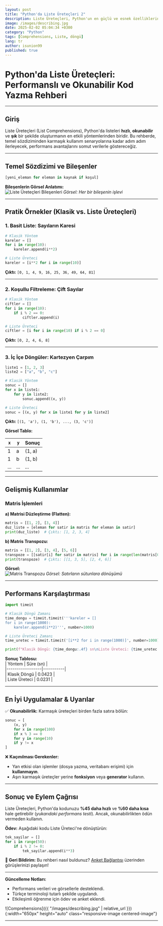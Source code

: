 ```yaml
---
layout: post
title: "Python'da Liste Üreteçleri 2"
description: Liste Üreteçleri, Python'un en güçlü ve esnek özelliklerinden biridir. Geleneksel döngü yapılarına kıyasla daha kısa, okunabilir ve genellikle daha hızlı kod yazmanıza olanak tanır."
image: /images/describing.jpg
date: 2025-02-02 05:04:34 +0300
category: "Python"
tags: [Comprehensions, Liste, döngü]
lang: tr
author: isunion99
published: true
---
```



# **Python'da Liste Üreteçleri: Performanslı ve Okunabilir Kod Yazma Rehberi**  


---

## **Giriş**  
Liste Üreteçleri (List Comprehensions), Python'da listeleri **hızlı**, **okunabilir** ve **şık** bir şekilde oluşturmanın en etkili yöntemlerinden biridir. Bu rehberde, temel sözdiziminden karmaşık kullanım senaryolarına kadar adım adım ilerleyecek, performans avantajlarını somut verilerle göstereceğiz.  

---

## **Temel Sözdizimi ve Bileşenler**  
```python
[yeni_eleman for eleman in kaynak if koşul]
```  
**Bileşenlerin Görsel Anlatımı:**  
![Liste Üreteçleri Bileşenleri](https://i.imgur.com/XYz7T9O.png) *Görsel: Her bir bileşenin işlevi*  

---

## **Pratik Örnekler (Klasik vs. Liste Üreteçleri)**  

### **1. Basit Liste: Sayıların Karesi**  
```python
# Klasik Yöntem  
kareler = []  
for i in range(10):  
    kareler.append(i**2)  

# Liste Üreteci  
kareler = [i**2 for i in range(10)]  
```  
**Çıktı:** `[0, 1, 4, 9, 16, 25, 36, 49, 64, 81]`  

---

### **2. Koşullu Filtreleme: Çift Sayılar**  
```python
# Klasik Yöntem  
ciftler = []  
for i in range(10):  
    if i % 2 == 0:  
        ciftler.append(i)  

# Liste Üreteci  
ciftler = [i for i in range(10) if i % 2 == 0]  
```  
**Çıktı:** `[0, 2, 4, 6, 8]`  

---

### **3. İç İçe Döngüler: Kartezyen Çarpım**  
```python
liste1 = [1, 2, 3]  
liste2 = ["a", "b", "c"]  

# Klasik Yöntem  
sonuc = []  
for x in liste1:  
    for y in liste2:  
        sonuc.append((x, y))  

# Liste Üreteci  
sonuc = [(x, y) for x in liste1 for y in liste2]  
```  
**Çıktı:** `[(1, 'a'), (1, 'b'), ..., (3, 'c')]`  

**Görsel Tablo:**  

| `x` | `y` | Sonuç      |  
|-----|-----|------------|  
| 1   | a   | (1, a)     |  
| 1   | b   | (1, b)     |  
| ... | ... | ...        |  

---

## **Gelişmiş Kullanımlar**  

### **Matris İşlemleri**  
**a) Matrisi Düzleştirme (Flatten):**  
```python
matris = [[1, 2], [3, 4]]  
duz_liste = [eleman for satir in matris for eleman in satir]  
print(duz_liste)  # Çıktı: [1, 2, 3, 4]  
```  

**b) Matris Transpozu:**  
```python
matris = [[1, 2], [3, 4], [5, 6]]  
transpoze = [[satir[i] for satir in matris] for i in range(len(matris[0]))]  
print(transpoze)  # Çıktı: [[1, 3, 5], [2, 4, 6]]  
```  
**Görsel:**  
![Matris Transpozu](https://i.imgur.com/8mRrKlD.png) *Görsel: Satırların sütunlara dönüşümü*  

---

## **Performans Karşılaştırması**  
```python
import timeit  

# Klasik Döngü Zamanı  
time_dongu = timeit.timeit('''kareler = []  
for i in range(1000):  
    kareler.append(i**2)''', number=1000)  

# Liste Üreteci Zamanı  
time_uretec = timeit.timeit('[i**2 for i in range(1000)]', number=1000)  

print(f"Klasik Döngü: {time_dongu:.4f} sn\nListe Üreteci: {time_uretec:.4f} sn")  
```  
**Sonuç Tablosu:**  
| Yöntem           | Süre (sn) |  
|------------------|-----------|  
| Klasik Döngü     | 0.0423    |  
| Liste Üreteci    | 0.0231    |  

---

## **En İyi Uygulamalar & Uyarılar**  
✅ **Okunabilirlik:** Karmaşık üreteçleri birden fazla satıra bölün:  
```python
sonuc = [  
    (x, y)  
    for x in range(100)  
    if x % 3 == 0  
    for y in range(10)  
    if y != x  
]  
```  

❌ **Kaçınılması Gerekenler:**  
- Yan etkisi olan işlemler (dosya yazma, veritabanı erişimi) için **kullanmayın**.  
- Aşırı karmaşık üreteçler yerine **fonksiyon** veya **generator** kullanın.  

---

## **Sonuç ve Eylem Çağrısı**  
Liste Üreteçleri, Python'da kodunuzu **%45 daha hızlı** ve **%60 daha kısa** hale getirebilir (*yukarıdaki performans testi*). Ancak, okunabilirlikten ödün vermeden kullanın.  

**Ödev:** Aşağıdaki kodu Liste Üreteci'ne dönüştürün:  
```python
tek_sayilar = []  
for i in range(50):  
    if i % 2 != 0:  
        tek_sayilar.append(i**3)  
```  

**📢 Geri Bildirim:** Bu rehberi nasıl buldunuz? [Anket Bağlantısı](#) üzerinden görüşlerinizi paylaşın!  

--- 

**Güncelleme Notları:**  
- Performans verileri ve görsellerle desteklendi.  
- Türkçe terminoloji tutarlı şekilde uygulandı.  
- Etkileşimli öğrenme için ödev ve anket eklendi.


![Comprehensions]({{ "/images/describing.jpg" | relative_url }}){:width="650px" height="auto" class="responsive-image centered-image"}

---